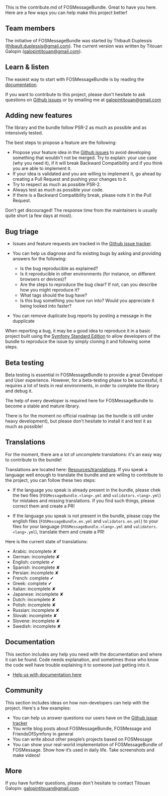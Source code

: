 This is the contribute.md of FOSMessageBundle. Great to have you here.
Here are a few ways you can help make this project better!

## Team members

The initiative of FOSMessageBundle was started by Thibault Duplessis
([thibault.duplessis@gmail.com](mailto:thibault.duplessis@gmail.com)).
The current version was written by Titouan Galopin
([galopintitouan@gmail.com](mailto:galopintitouan@gmail.com)).

## Learn & listen

The easiest way to start with FOSMessageBundle is by reading the 
[documentation](https://github.com/tgalopin/FOSMessageBundle/tree/master/Resources/doc).

If you want to contribute to this project, please don't hesitate to ask questions on
[Github issues](https://github.com/tgalopin/FOSMessageBundle/issues) or by emailing me
at [galopintitouan@gmail.com](mailto:galopintitouan@gmail.com)

## Adding new features

The library and the bundle follow PSR-2 as much as possible and as intensively tested.

The best steps to propose a feature are the following:

-   Propose your feature idea in the [Github issues](https://github.com/tgalopin/FOSMessageBundle/issues)
    to avoid developing something that wouldn't not be merged. Try to explain: your use case (why you need it),
    if it will break Backward Compatibility and if you think you are able to implement it.
-   If your idea is validated and you are willing to implement it, go ahead by creating a Pull Request and
    pushing your changes to it.
-   Try to respect as much as possible PSR-2.
-   Always test as much as possible your code.
-   If there is a Backward Compatibility break, please note it in the Pull Request.

Don’t get discouraged! The response time from the maintainers is usually quite short (a few days at most).

## Bug triage

- Issues and feature requests are tracked in the
  [Github issue tracker](https://github.com/tgalopin/FOSMessageBundle/issues).

- You can help us diagnose and fix existing bugs by asking and providing answers for the following:
    - Is the bug reproducible as explained?   
    - Is it reproducible in other environments (for instance, on different browsers or devices)?   
    - Are the steps to reproduce the bug clear? If not, can you describe how you might reproduce it?  
    - What tags should the bug have?
    - Is this bug something you have run into? Would you appreciate it being looked into faster?  

- You can remove duplicate bug reports by posting a message in the dupplicate

When reporting a bug, it may be a good idea to reproduce it in a basic project
built using the [Symfony Standard Edition](https://github.com/symfony/symfony-standard)
to allow developers of the bundle to reproduce the issue by simply cloning it
and following some steps.

## Beta testing

Beta testing is essential in FOSMessageBundle to provide a great Developer and User experience.
However, for a beta-testing phase to be successful, it requires a lot of tests in real environments,
in order to complete the library and debug it.

The help of every developer is required here for FOSMessageBundle to become a stable and mature library.

There is for the moment no official roadmap (as the bundle is still under heavy development),
but please don't hesitate to install it and test it as much as possible!

## Translations

For the moment, there are a lot of uncomplete translations: it's an easy way to contribute to
the bundle!

Translations are located here: [Resources/translations](https://github.com/tgalopin/FOSMessageBundle/tree/master/Resources/translations).
If you speak a language well enough to translate the bundle and are willing to contribute
to the project, you can follow these two steps:

- If the language you speak is already present in the bundle, please chek the two files
  (`FOSMessageBundle.<lang>.yml` and `validators.<lang>.yml`) for mistakes and missing translations.
  If you find such things, please correct them and create a PR!

- If the language you speak is not present in the bundle, please copy the english files 
 (`FOSMessageBundle.en.yml` and `validators.en.yml`) to your files for your language 
 (`FOSMessageBundle.<lang>.yml` and `validators.<lang>.yml`), translate them and create a PR!
 
Here is the current state of translations:

- Arabic: incomplete ✘
- German: incomplete ✘
- English: complete ✔
- Spanish: incomplete ✘
- Persian: incomplete ✘
- French: complete ✔
- Greek: complete ✔
- Italian: incomplete ✘
- Japanese: incomplete ✘
- Dutch: incomplete ✘
- Polish: incomplete ✘
- Russian: incomplete ✘
- Slovak: incomplete ✘
- Slovene: incomplete ✘
- Swedish: incomplete ✘

## Documentation

This section includes any help you need with the documentation and where it can be found.
Code needs explanation, and sometimes those who know the code well have trouble explaining
it to someone just getting into it. 

- [Help us with documentation here](https://github.com/tgalopin/FOSMessageBundle/tree/master/Resources/doc)

## Community

This section includes ideas on how non-developers can help with the project. Here's a few examples:

- You can help us answer questions our users have on the
  [Github issue tracker](https://github.com/tgalopin/FOSMessageBundle/issues)
- You write blog posts about FOSMessageBundle, FOSMessage and FriendsOfSymfony in general
- You can write about other people’s projects based on FOSMessage
- You can show your real-world implementation of FOSMessageBundle of FOSMessage.  Show how
  it’s used in daily life. Take screenshots and make videos!

## More

If you have further questions, please don't hesitate to contact Titouan Galopin:
[galopintitouan@gmail.com](mailto:galopintitouan@gmail.com).